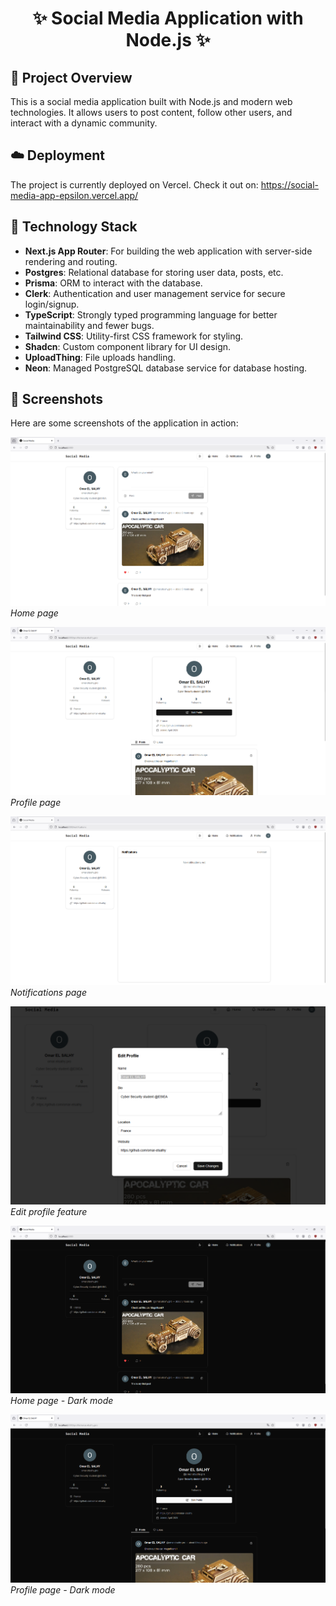 <h1 align="center">✨ Social Media Application with Node.js ✨</h1>

## 📌 Project Overview

This is a social media application built with Node.js and modern web technologies. It allows users to post content, follow other users, and interact with a dynamic community.

## ☁️ Deployment
The project is currently deployed on Vercel. Check it out on:
https://social-media-app-epsilon.vercel.app/

## 🚀 Technology Stack

- **Next.js App Router**: For building the web application with server-side rendering and routing.
- **Postgres**: Relational database for storing user data, posts, etc.
- **Prisma**: ORM to interact with the database.
- **Clerk**: Authentication and user management service for secure login/signup.
- **TypeScript**: Strongly typed programming language for better maintainability and fewer bugs.
- **Tailwind CSS**: Utility-first CSS framework for styling.
- **Shadcn**: Custom component library for UI design.
- **UploadThing**: File uploads handling.
- **Neon**: Managed PostgreSQL database service for database hosting.

## 📸 Screenshots

Here are some screenshots of the application in action:

![Screenshot 1](public/Home-page.png)
*Home page*

![Screenshot 2](public/Profile-page.png)
*Profile page*

![Screenshot 3](public/Notifications-page.png)
*Notifications page*

![Screenshot 4](public/Edit-profile-feature.png)
*Edit profile feature*

![Screenshot 5](public/Dark-mode-home-page.png)
*Home page - Dark mode*

![Screenshot 6](public/Dark-mode-profile-page.png)
*Profile page - Dark mode*
